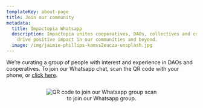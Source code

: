 ```yaml
---
templateKey: about-page
title: Join our community
metadata:
  title: Impactopia Whatsapp
  description: Impactopia unites cooperatives, DAOs, collectives and commoners to
    drive positive impact in our communities and beyond.
  image: /img/jaimie-phillips-kamss2eucza-unsplash.jpg
---
```

We’re curating a group of people with interest and experience in DAOs and cooperatives. To join our Whatsapp chat, scan the QR code with your phone, or [click here](https://chat.whatsapp.com/LS5y8p3i7PDKZ8DwP1zyid).

<div style="display: flex; justify-content: center">
  <div style="max-width: 300px; text-align: center">


![QR code to join our Whatsapp group](/img/qr-code-for-whatsapp-group-impactopia.svg)
scan to join our Whatsapp group.

  </div>
</div>